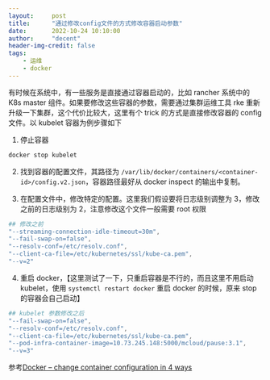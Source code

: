 ```yaml
---
layout:     post
title:      "通过修改config文件的方式修改容器启动参数"
date:       2022-10-24 10:10:00
author:     "decent"
header-img-credit: false
tags:
    - 运维
    - docker
---
```


有时候在系统中，有一些服务是直接通过容器启动的，比如 rancher 系统中的 K8s master 组件。如果要修改这些容器的参数，需要通过集群运维工具 rke 重新升级一下集群，这个代价比较大，这里有个 trick 的方式是直接修改容器的 config 文件。以 kubelet 容器为例步骤如下

1. 停止容器
```s
docker stop kubelet
```

2. 找到容器的配置文件，其路径为 `/var/lib/docker/containers/<container-id>/config.v2.json`，容器路径最好从 docker inspect 的输出中复制。

3. 在配置文件中，修改特定的配置。这里我们假设要将日志级别调整为 3，修改之前的日志级别为 2，注意修改这个文件一般需要 root 权限
```s
## 修改之前
"--streaming-connection-idle-timeout=30m",
"--fail-swap-on=false",
"--resolv-conf=/etc/resolv.conf",
"--client-ca-file=/etc/kubernetes/ssl/kube-ca.pem",
"--v=2"
```

4. 重启 docker，【这里测试了一下，只重启容器是不行的，而且这里不用启动 kubelet，使用 `systemctl restart docker` 重启 docker 的时候，原来 stop 的容器会自己启动】
```s
## kubelet 参数修改之后
"--fail-swap-on=false",
"--resolv-conf=/etc/resolv.conf",
"--client-ca-file=/etc/kubernetes/ssl/kube-ca.pem",
"--pod-infra-container-image=10.73.245.148:5000/mcloud/pause:3.1",
"--v=3"
```


参考[Docker – change container configuration in 4 ways](https://bobcares.com/blog/docker-change-container-configuration/)


